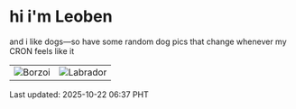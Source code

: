 # hi i'm Leoben

and i like dogs—so have some random dog pics that change whenever my CRON feels like it

|  |  |
|--------|----------|
| ![Borzoi](https://random-dog-vercel.vercel.app/api/random-borzoi?v=1761086259) | ![Labrador](https://random-dog-vercel.vercel.app/api/random-labrador?v=1761086259) |

Last updated: 2025-10-22 06:37 PHT
